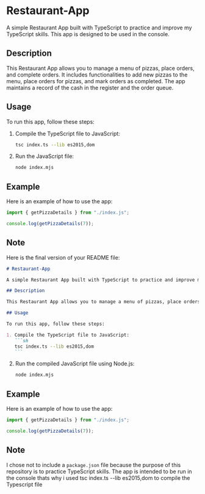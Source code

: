 # Restaurant-App

A simple Restaurant App built with TypeScript to practice and improve my TypeScript skills. This app is designed to be used in the console.

## Description

This Restaurant App allows you to manage a menu of pizzas, place orders, and complete orders. It includes functionalities to add new pizzas to the menu, place orders for pizzas, and mark orders as completed. The app maintains a record of the cash in the register and the order queue.

## Usage

To run this app, follow these steps:

1. Compile the TypeScript file to JavaScript:

   ```sh
   tsc index.ts --lib es2015,dom
   ```

2. Run the JavaScript file:
   ```sh
   node index.mjs
   ```

## Example

Here is an example of how to use the app:

```javascript
import { getPizzaDetails } from "./index.js";

console.log(getPizzaDetails(7));
```

## Note

Here is the final version of your README file:

````markdown
# Restaurant-App

A simple Restaurant App built with TypeScript to practice and improve my TypeScript skills. This app is designed to be used in the console.

## Description

This Restaurant App allows you to manage a menu of pizzas, place orders, and complete orders. It includes functionalities to add new pizzas to the menu, place orders for pizzas, and mark orders as completed. The app maintains a record of the cash in the register and the order queue.

## Usage

To run this app, follow these steps:

1. Compile the TypeScript file to JavaScript:
   ```sh
   tsc index.ts --lib es2015,dom
   ```
````

2. Run the compiled JavaScript file using Node.js:
   ```sh
   node index.mjs
   ```

## Example

Here is an example of how to use the app:

```javascript
import { getPizzaDetails } from "./index.js";

console.log(getPizzaDetails(7));
```

## Note

I chose not to include a `package.json` file because the purpose of this repository is to practice TypeScript skills. The app is intended to be run in the console thats why i used tsc index.ts --lib es2015,dom to compile the Typescript file
